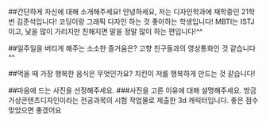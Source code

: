 
##간단하게 자신에 대해 소개해주세요!
안녕하세요, 저는 디자인학과에 재학중인 21학번 김준석입니다! 코딩이랑 그래픽 디자인 하는 것 좋아하는 학생입니다!
MBTI는 ISTJ이고, 낯을 많이 가리지만 친해지면 말을 정말 많이 하는 편입니다!^^

##일주일을 버티게 해주는 소소한 즐거움은?
고향 친구들과의 영상통화인 것 같습니다^^

##먹을 때 가장 행복한 음식은 무엇인가요?
치킨이 저를 행복하게 만드는 것 같습니다!

##마음에 드는 사진을 선정해주세요.
###사진을 고른 이유에 대해 설명해주세요.
방금 가상콘텐츠디자인이라는 전공과목의 시험 작업물로 제출한 3d 캐릭터입니다. 좋은 점수 맞았으면 좋겠어요
